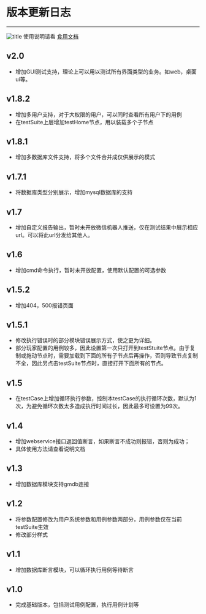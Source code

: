 # 版本更新日志

---

![title](/static/docs_pic/eye_40_60.jpg)
使用说明请看
[食用文档](how2use)

## v2.0

- 增加GUI测试支持，理论上可以用以测试所有界面类型的业务。如web，桌面ui等。

## v1.8.2

- 增加多用户支持，对于大权限的用户，可以同时查看所有用户下的用例
- 在testSuite上层增加testHome节点，用以装载多个子节点

## v1.8.1

- 增加多数据库文件支持，将多个文件合并成仅供展示的模式

## v1.7.1

- 将数据库类型分别展示，增加mysql数据库的支持

## v1.7

- 增加自定义报告输出，暂时未开放微信机器人推送，仅在测试结果中展示相应url。可以将此url分发给其他人。

## v1.6

- 增加cmd命令执行，暂时未开放配置，使用默认配置的可选参数

## v1.5.2

- 增加404，500报错页面

## v1.5.1

- 修改执行错误时的部分模块错误展示方式，使之更为详细。
- 部分玩家配置的用例较多，因此设置第一次只打开到testStuite节点。由于复制或拖动节点时，需要加载到下面的所有子节点后再操作，否则导致节点复制不全，因此另点击testSuite节点时，直接打开下面所有的节点。

## v1.5

- 在testCase上增加循环执行参数，控制本testCase的执行循环次数，默认为1次，为避免循环次数太多造成执行时间过长，因此最多可设置为99次。

## v1.4

- 增加webservice接口返回值断言，如果断言不成功则报错，否则为成功；
- 具体使用方法请查看说明文档

## v1.3

- 增加数据库模块支持gmdb连接

## v1.2

- 将参数配置修改为用户系统参数和用例参数两部分，用例参数仅在当前testSuite生效
- 修改部分样式

## v1.1

- 增加数据库断言模块，可以循环执行用例等待断言

## v1.0 

- 完成基础版本，包括测试用例配置，执行用例计划等




